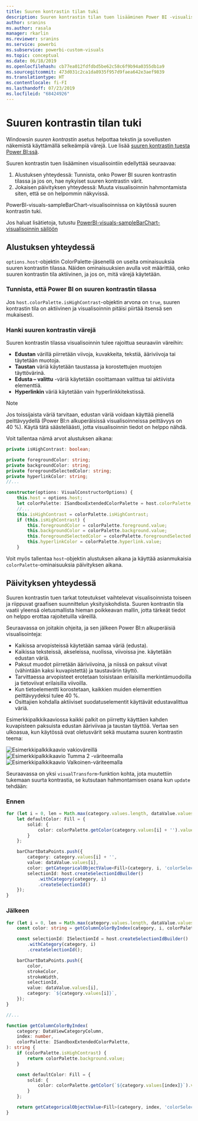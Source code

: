```yaml
---
title: Suuren kontrastin tilan tuki
description: Suuren kontrastin tilan tuen lisääminen Power BI -visualisointeihin
author: sranins
ms.author: rasala
manager: rkarlin
ms.reviewer: sranins
ms.service: powerbi
ms.subservice: powerbi-custom-visuals
ms.topic: conceptual
ms.date: 06/18/2019
ms.openlocfilehash: cb77ea012fdfdbd5be62c58c6f9b94a0355db1a9
ms.sourcegitcommit: 473d031c2ca1da8935f957d9faea642e3aef9839
ms.translationtype: HT
ms.contentlocale: fi-FI
ms.lasthandoff: 07/23/2019
ms.locfileid: "68424926"
---
```

# <a name="high-contrast-mode-support"></a>Suuren kontrastin tilan tuki

Windowsin *suuren kontrastin* asetus helpottaa tekstin ja sovellusten näkemistä käyttämällä selkeämpiä värejä.
Lue lisää [suuren kontrastin tuesta Power BI:ssä](https://powerbi.microsoft.com/blog/power-bi-desktop-june-2018-feature-summary/#highContrast).

Suuren kontrastin tuen lisääminen visualisointiin edellyttää seuraavaa:

1. Alustuksen yhteydessä: Tunnista, onko Power BI suuren kontrastin tilassa ja jos on, hae nykyiset suuren kontrastin värit.
2. Jokaisen päivityksen yhteydessä: Muuta visualisoinnin hahmontamista siten, että se on helpommin näkyvissä.

PowerBI-visuals-sampleBarChart-visualisoinnissa on käytössä suuren kontrastin tuki.

Jos haluat lisätietoja, tutustu [PowerBI-visuals-sampleBarChart-visualisoinnin säilöön](https://github.com/Microsoft/PowerBI-visuals-sampleBarChart/commit/61011c82b66ca0d3321868f1d089c65101ca42e6)

## <a name="on-init"></a>Alustuksen yhteydessä

`options.host`-objektin ColorPalette-jäsenellä on useita ominaisuuksia suuren kontrastin tilassa. Näiden ominaisuuksien avulla voit määrittää, onko suuren kontrastin tila aktiivinen, ja jos on, mitä värejä käytetään.

### <a name="detect-that-power-bi-is-in-high-contrast-mode"></a>Tunnista, että Power BI on suuren kontrastin tilassa

Jos `host.colorPalette.isHighContrast`-objektin arvona on `true`, suuren kontrastin tila on aktiivinen ja visualisoinnin pitäisi piirtää itsensä sen mukaisesti.

### <a name="get-high-contrast-colors"></a>Hanki suuren kontrastin värejä

Suuren kontrastin tilassa visualisoinnin tulee rajoittua seuraaviin väreihin:

* **Edustan** värillä piirretään viivoja, kuvakkeita, tekstiä, ääriviivoja tai täytetään muotoja.
* **Taustan** väriä käytetään taustassa ja korostettujen muotojen täyttövärinä.
* **Edusta – valittu** -väriä käytetään osoittamaan valittua tai aktiivista elementtiä.
* **Hyperlinkin** väriä käytetään vain hyperlinkkitekstissä.

> [!NOTE]
> Jos toissijaista väriä tarvitaan, edustan väriä voidaan käyttää pienellä peittävyydellä (Power BI:n alkuperäisissä visualisoinneissa peittävyys on 40 %). Käytä tätä säästeliäästi, jotta visualisoinnin tiedot on helppo nähdä.

Voit tallentaa nämä arvot alustuksen aikana:

```typescript
private isHighContrast: boolean;

private foregroundColor: string;
private backgroundColor: string;
private foregroundSelectedColor: string;
private hyperlinkColor: string;
//...

constructor(options: VisualConstructorOptions) {
    this.host = options.host;
    let colorPalette: ISandboxExtendedColorPalette = host.colorPalette;
    //...
    this.isHighContrast = colorPalette.isHighContrast;
    if (this.isHighContrast) {
        this.foregroundColor = colorPalette.foreground.value;
        this.backgroundColor = colorPalette.background.value;
        this.foregroundSelectedColor = colorPalette.foregroundSelected.value;
        this.hyperlinkColor = colorPalette.hyperlink.value;
    }
```

Voit myös tallentaa `host`-objektin alustuksen aikana ja käyttää asianmukaisia `colorPalette`-ominaisuuksia päivityksen aikana.

## <a name="on-update"></a>Päivityksen yhteydessä

Suuren kontrastin tuen tarkat toteutukset vaihtelevat visualisoinnista toiseen ja riippuvat graafisen suunnittelun yksityiskohdista. Suuren kontrastin tila vaatii yleensä oletusmallista hieman poikkeavan mallin, jotta tärkeät tiedot on helppo erottaa rajoitetuilla väreillä.

Seuraavassa on joitakin ohjeita, ja sen jälkeen Power BI:n alkuperäisiä visualisointeja:

* Kaikissa arvopisteissä käytetään samaa väriä (edusta).
* Kaikissa teksteissä, akseleissa, nuolissa, viivoissa jne. käytetään edustan väriä.
* Paksut muodot piirretään ääriviivoina, ja niissä on paksut viivat (vähintään kaksi kuvapistettä) ja taustavärin täyttö.
* Tarvittaessa arvopisteet erotetaan toisistaan erilaisilla merkintämuodoilla ja tietoviivat erilaisilla viivoilla.
* Kun tietoelementti korostetaan, kaikkien muiden elementtien peittävyydeksi tulee 40 %.
* Osittajien kohdalla aktiiviset suodatuselementit käyttävät edustavalittua väriä.

Esimerkkipalkkikaaviossa kaikki palkit on piirretty käyttäen kahden kuvapisteen paksuista edustan ääriviivaa ja taustan täyttöä. Vertaa sen ulkoasua, kun käytössä ovat oletusvärit sekä muutama suuren kontrastin teema:

![Esimerkkipalkkikaavio vakioväreillä](./media/hc-samplebarchart-standard.png)
![Esimerkkipalkkikaavio *Tumma 2* -väriteemalla](./media/hc-samplebarchart-dark2.png)
![Esimerkkipalkkikaavio *Valkoinen*-väriteemalla](./media/hc-samplebarchart-white.png)

Seuraavassa on yksi `visualTransform`-funktion kohta, jota muutettiin tukemaan suurta kontrastia, se kutsutaan hahmontamisen osana kun `update` tehdään:

### <a name="before"></a>Ennen

```typescript
for (let i = 0, len = Math.max(category.values.length, dataValue.values.length); i < len; i++) {
    let defaultColor: Fill = {
        solid: {
            color: colorPalette.getColor(category.values[i] + '').value
        }
    };

    barChartDataPoints.push({
        category: category.values[i] + '',
        value: dataValue.values[i],
        color: getCategoricalObjectValue<Fill>(category, i, 'colorSelector', 'fill', defaultColor).solid.color,
        selectionId: host.createSelectionIdBuilder()
            .withCategory(category, i)
            .createSelectionId()
    });
}
```

### <a name="after"></a>Jälkeen

```typescript
for (let i = 0, len = Math.max(category.values.length, dataValue.values.length); i < len; i++) {
    const color: string = getColumnColorByIndex(category, i, colorPalette);

    const selectionId: ISelectionId = host.createSelectionIdBuilder()
        .withCategory(category, i)
        .createSelectionId();

    barChartDataPoints.push({
        color,
        strokeColor,
        strokeWidth,
        selectionId,
        value: dataValue.values[i],
        category: `${category.values[i]}`,
    });
}

//...

function getColumnColorByIndex(
    category: DataViewCategoryColumn,
    index: number,
    colorPalette: ISandboxExtendedColorPalette,
): string {
    if (colorPalette.isHighContrast) {
        return colorPalette.background.value;
    }

    const defaultColor: Fill = {
        solid: {
            color: colorPalette.getColor(`${category.values[index]}`).value,
        }
    };

    return getCategoricalObjectValue<Fill>(category, index, 'colorSelector', 'fill', defaultColor).solid.color;
}
```
